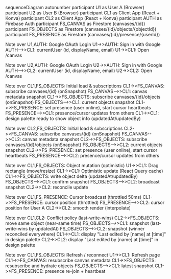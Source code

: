 sequenceDiagram
autonumber
participant U1 as User A (Browser)
participant U2 as User B (Browser)
participant CL1 as Client App (React + Konva)
participant CL2 as Client App (React + Konva)
participant AUTH as Firebase Auth
participant FS_CANVAS as Firestore (canvases/{id})
participant FS_OBJECTS as Firestore (canvases/{id}/objects/{objectId})
participant FS_PRESENCE as Firestore (canvases/{id}/presence/{userId})

Note over U1,AUTH: Google OAuth Login
U1->>AUTH: Sign in with Google
AUTH-->>CL1: currentUser (id, displayName, email)
U1->>CL1: Open /canvas

Note over U2,AUTH: Google OAuth Login
U2->>AUTH: Sign in with Google
AUTH-->>CL2: currentUser (id, displayName, email)
U2->>CL2: Open /canvas

Note over CL1,FS_OBJECTS: Initial load & subscriptions
CL1->>FS_CANVAS: subscribe canvases/{id} (onSnapshot)
FS_CANVAS-->>CL1: canvas metadata snapshot
CL1->>FS_OBJECTS: subscribe canvases/{id}/objects (onSnapshot)
FS_OBJECTS-->>CL1: current objects snapshot
CL1->>FS_PRESENCE: set presence (user online), start cursor heartbeats
FS_PRESENCE-->>CL1: presence/cursor updates from others
CL1->>CL1: design palette ready to show object info (updatedAt/updatedBy)

Note over CL2,FS_OBJECTS: Initial load & subscriptions
CL2->>FS_CANVAS: subscribe canvases/{id} (onSnapshot)
FS_CANVAS-->>CL2: canvas metadata snapshot
CL2->>FS_OBJECTS: subscribe canvases/{id}/objects (onSnapshot)
FS_OBJECTS-->>CL2: current objects snapshot
CL2->>FS_PRESENCE: set presence (user online), start cursor heartbeats
FS_PRESENCE-->>CL2: presence/cursor updates from others

Note over CL1,FS_OBJECTS: Object mutation (optimistic)
U1->>CL1: Drag rectangle (move/resize)
CL1->>CL1: Optimistic update (React Query cache)
CL1->>FS_OBJECTS: write object delta (updatedAt/updatedBy)
FS_OBJECTS-->>CL1: confirm snapshot
FS_OBJECTS-->>CL2: broadcast snapshot
CL2->>CL2: reconcile update

Note over CL1,FS_PRESENCE: Cursor broadcast (throttled 50ms)
CL1->>FS_PRESENCE: cursor position (throttled)
FS_PRESENCE-->>CL2: cursor position for User A
CL2->>CL2: smooth render (interpolate)

Note over CL1,CL2: Conflict policy (last-write-wins)
CL2->>FS_OBJECTS: move same object (near-same time)
FS_OBJECTS-->>CL1: snapshot (last-write-wins by updatedAt)
FS_OBJECTS-->>CL2: snapshot (winner reconciled everywhere)
CL1->>CL1: display "Last edited by [name] at [time]" in design palette
CL2->>CL2: display "Last edited by [name] at [time]" in design palette

Note over CL1,FS_OBJECTS: Refresh / reconnect
U1->>CL1: Refresh page
CL1->>FS_CANVAS: resubscribe canvas metadata
CL1->>FS_OBJECTS: resubscribe and hydrate objects
FS_OBJECTS-->>CL1: latest snapshot
CL1->>FS_PRESENCE: presence re-join + heartbeat
